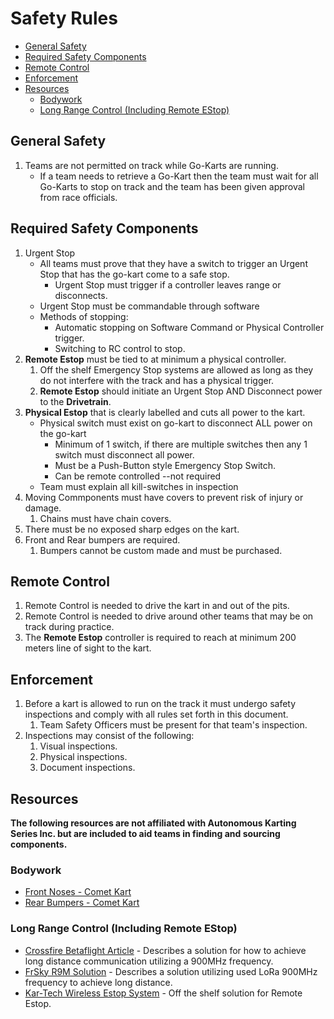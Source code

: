<!-- omit in toc -->
# Safety Rules

- [General Safety](#general-safety)
- [Required Safety Components](#required-safety-components)
- [Remote Control](#remote-control)
- [Enforcement](#enforcement)
- [Resources](#resources)
  - [Bodywork](#bodywork)
  - [Long Range Control (Including Remote EStop)](#long-range-control-including-remote-estop)

## General Safety

   1. Teams are not permitted on track while Go-Karts are running.
      * If a team needs to retrieve a Go-Kart then the team must wait for all Go-Karts to stop on track and the team has been given approval from race officials.

## Required Safety Components

 1. Urgent Stop
    * All teams must prove that they have a switch to trigger an Urgent Stop that has the go-kart come to a safe stop.
      * Urgent Stop must trigger if a controller leaves range or disconnects.
    * Urgent Stop must be commandable through software
    * Methods of stopping:
      * Automatic stopping on Software Command or Physical Controller trigger.
      * Switching to RC control to stop.
 2. __Remote Estop__ must be tied to at minimum a physical controller.
    1. Off the shelf Emergency Stop systems are allowed as long as they do not interfere with the track and has a physical trigger.
    2. __Remote Estop__ should initiate an Urgent Stop AND Disconnect power to the __Drivetrain__.
 3. __Physical Estop__ that is clearly labelled and cuts all power to the kart.
    * Physical switch must exist on go-kart to disconnect ALL power on the go-kart
      * Minimum of 1 switch, if there are multiple switches then any 1 switch must disconnect all power.
      * Must be a Push-Button style Emergency Stop Switch.
      * Can be remote controlled --not required
    * Team must explain all kill-switches in inspection
 4. Moving Commponents must have covers to prevent risk of injury or damage.
    1. Chains must have chain covers.
 5. There must be no exposed sharp edges on the kart.
 6. Front and Rear bumpers are required.
    1. Bumpers cannot be custom made and must be purchased.

## Remote Control

 1. Remote Control is needed to drive the kart in and out of the pits.
 2. Remote Control is needed to drive around other teams that may be on track during practice.
 3. The __Remote Estop__ controller is required to reach at minimum 200 meters line of sight to the kart.

## Enforcement

 1. Before a kart is allowed to run on the track it must undergo safety inspections and comply with all rules set forth in this document.
    1. Team Safety Officers must be present for that team's inspection.
 2. Inspections may consist of the following:
    1. Visual inspections.
    2. Physical inspections.
    3. Document inspections.

## Resources

__The following resources are not affiliated with Autonomous Karting Series Inc. but are included to aid teams in finding and sourcing components.__

### Bodywork
 * [Front Noses - Comet Kart](https://cometkartsales.com/Front-Nose/)
 * [Rear Bumpers - Comet Kart](https://cometkartsales.com/Rear-Plastic-Bumpers/)

### Long Range Control (Including Remote EStop)
 * [Crossfire Betaflight Article](https://oscarliang.com/crossfire-betaflight/) - Describes a solution for how to achieve long distance communication utilizing a 900MHz frequency.
 * [FrSky R9M Solution](https://oscarliang.com/setup-r9m-r9-mini-betaflight/) - Describes a solution utilizing used LoRa 900MHz frequency to achieve long distance.
 * [Kar-Tech Wireless Estop System](https://kar-tech.com/wireless-estop-system-multiple-receiver.html) - Off the shelf solution for Remote Estop.